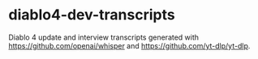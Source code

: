 # diablo4-dev-transcripts
 
Diablo 4 update and interview transcripts generated with https://github.com/openai/whisper and https://github.com/yt-dlp/yt-dlp.